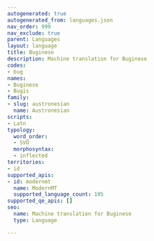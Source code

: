 ```yaml
---
autogenerated: true
autogenerated_from: languages.json
nav_order: 999
nav_exclude: true
parent: Languages
layout: language
title: Buginese
description: Machine translation for Buginese
codes:
- bug
names:
- Buginese
- Bugis
family:
- slug: austronesian
  name: Austronesian
scripts:
- Latn
typology:
  word_order:
  - SVO
  morphosyntax:
  - inflected
territories:
- id
supported_apis:
- id: modernmt
  name: ModernMT
  supported_language_count: 195
supported_qe_apis: []
seo:
  name: Machine translation for Buginese
  type: Language

---
```



